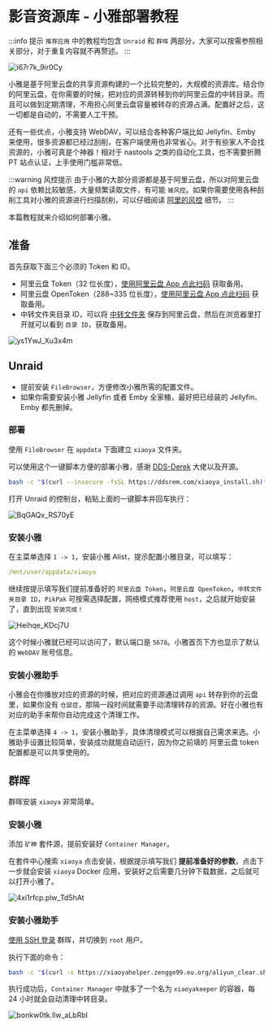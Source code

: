 # 影音资源库 - 小雅部署教程

:::info 提示
`推荐应用` 中的教程均包含 `Unraid` 和 `群晖` 两部分，大家可以按需参照相关部分，对于重复内容就不再赘述。
:::

![i67r7k_9ir0Cy](https://img.slarker.me/blog/i67r7k_9ir0Cy.png)

小雅是基于阿里云盘的共享资源构建的一个比较完整的，大规模的资源库。结合你的阿里云盘，在你需要的时候，把对应的资源转移到你的阿里云盘的中转目录。而且可以做到定期清理，不用担心阿里云盘容量被转存的资源占满。配置好之后，这一切都是自动的，不需要人工干预。

还有一些优点，小雅支持 WebDAV，可以结合各种客户端比如 Jellyfin、Emby 来使用，很多资源都已经过刮削，在客户端使用也非常省心。对于有些家人不会找资源的，小雅可真是个神器！相对于 nastools 之类的自动化工具，也不需要折腾 PT 站点认证，上手使用门槛非常低。

:::warning 风控提示
由于小雅的大部分资源都是基于阿里云盘，所以对阿里云盘的 `api` 依赖比较敏感，大量频繁读取文件，有可能 `被风控`。如果你需要使用各种刮削工具对小雅的资源进行扫描刮削，可以仔细阅读 [阿里的风控](https://xiaoyaliu.notion.site/xiaoya-docker-69404af849504fa5bcf9f2dd5ecaa75f#6b42128605b841288455a52b8a06bc9f) 细节。
:::

本篇教程就来介绍如何部署小雅。

## 准备

首先获取下面三个必须的 Token 和 ID。

- 阿里云盘 Token（32 位长度），[使用阿里云盘 App 点此扫码](https://alist.nn.ci/zh/guide/drivers/aliyundrive) 获取备用。
- 阿里云盘 OpenToken（288~335 位长度），[使用阿里云盘 App 点此扫码](https://alist.nn.ci/tool/aliyundrive/request.html) 获取备用。
- 中转文件夹目录 ID，可以将 [中转文件夹](https://www.aliyundrive.com/s/rP9gP3h9asE) 保存到阿里云盘，然后在浏览器里打开就可以看到 `目录 ID`，获取备用。

![ys1YwJ_Xu3x4m](https://img.slarker.me/blog/ys1YwJ_Xu3x4m.png)

## Unraid

- 提前安装 `FileBrowser`，方便修改小雅所需的配置文件。
- 如果你需要安装小雅 Jellyfin 或者 Emby 全家桶，最好把已经装的 Jellyfin、Emby 都先删掉。 

### 部署

使用 `FileBrowser` 在 `appdata` 下面建立 `xiaoya` 文件夹。

可以使用这个一键脚本方便的部署小雅，感谢 [DDS-Derek](https://github.com/DDS-Derek/xiaoya-alist) 大佬以及开源。

```sh
bash -c "$(curl --insecure -fsSL https://ddsrem.com/xiaoya_install.sh)"
```

打开 Unraid 的控制台，粘贴上面的一键脚本并回车执行：

![BqGAQx_RS70yE](https://img.slarker.me/blog/BqGAQx_RS70yE.png)


### 安装小雅

在主菜单选择 `1 -> 1`，安装小雅 Alist，提示配置小雅目录，可以填写：

```yml
/mnt/user/appdata/xiaoya
```

继续按提示填写我们提前准备好的 `阿里云盘 Token`，`阿里云盘 OpenToken`，`中转文件夹目录 ID`，`PikPak` 可按需选择配置，网络模式推荐使用 `host`，之后就开始安装了，直到出现 `安装完成！`

![Heihqe_KDcj7U](https://img.slarker.me/blog/Heihqe_KDcj7U.png)

这个时候小雅就已经可以访问了，默认端口是 `5678`。小雅首页下方也显示了默认的 `WebDAV` 账号信息。

### 安装小雅助手

小雅会在你播放对应的资源的时候，把对应的资源通过调用 `api` 转存到你的云盘里，如果你没有 `仓鼠症`，那隔一段时间就需要手动清理转存的资源。好在小雅也有对应的助手来帮你自动完成这个清理工作。

在主菜单选择 `4 -> 1`，安装小雅助手，具体清理模式可以根据自己需求来选。小雅助手设置比较简单，安装成功就能自动运行，因为你之前填的 阿里云盘 token 配置都是可以共享使用的。

## 群晖

群晖安装 `xiaoya` 非常简单。

### 安装小雅

添加 `矿神` 套件源，提前安装好 `Container Manager`。

在套件中心搜索 `xiaoya` 点击安装，根据提示填写我们 **提前准备好的参数**，点击下一步就会安装 `xiaoya` Docker 应用，安装好之后需要几分钟下载数据，之后就可以打开小雅了。

![4xi1rfcp.plw_Td5hAt](https://img.slarker.me/blog/4xi1rfcp.plw_Td5hAt.png)

### 安装小雅助手

[使用 SSH 登录](/synology/ssh.md) 群晖，并切换到 `root` 用户。

执行下面的命令：

```sh
bash -c "$(curl -s https://xiaoyahelper.zengge99.eu.org/aliyun_clear.sh| tail -n +2)" -s 3
```

执行成功后，`Container Manager` 中就多了一个名为 `xiaoyakeeper` 的容器，每 24 小时就会自动清理中转目录。

![bonkw0tk.llw_aLbRbl](https://img.slarker.me/blog/bonkw0tk.llw_aLbRbl.png)

<!-- ## 安装小雅 Emby 全家桶

使用 `FileBrowser` 在小雅配置目录（`/mnt/user/appdata/xiaoya`）建立配置文件：


![4dvfTN_IbTCK2](https://img.slarker.me/blog/4dvfTN_IbTCK2.png) -->
